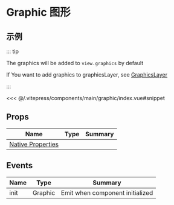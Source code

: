 # Graphic 图形

## 示例

::: tip

The graphics will be added to `view.graphics` by default

If You want to add graphics to graphicsLayer, see [GraphicsLayer](/vue-arcgis-api/layers/graphics-layer.html)

:::

<demo-graphic></demo-graphic>

<code-details>
<<< @/.vitepress/components/main/graphic/index.vue#snippet
</code-details>

## Props

| Name | Type | Summary |
| --- | --- | --- |
| [Native Properties](https://developers.arcgis.com/javascript/latest/api-reference/esri-Graphic.html#properties-summary) |  |  |

## Events

| Name | Type    | Summary                         |
| ---- | ------- | ------------------------------- |
| init | Graphic | Emit when component initialized |
